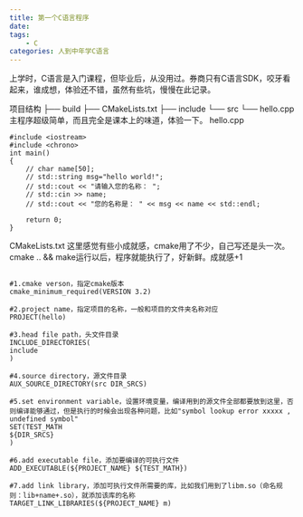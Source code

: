 ```yaml
---
title: 第一个C语言程序
date: 
tags:
	- C
categories: 人到中年学C语言
---
```

上学时，C语言是入门课程，但毕业后，从没用过。券商只有C语言SDK，咬牙看起来，谁成想，体验还不错，虽然有些坑，慢慢在此记录。
<!-- more -->
项目结构
├── build
├── CMakeLists.txt
├── include
└── src
    └── hello.cpp
主程序超级简单，而且完全是课本上的味道，体验一下。
hello.cpp
```
#include <iostream>
#include <chrono>
int main()
{
    // char name[50];
    // std::string msg="hello world!";
    // std::cout << "请输入您的名称： ";
    // std::cin >> name;
    // std::cout << "您的名称是： " << msg << name << std::endl;

    return 0;
}
```
CMakeLists.txt
这里感觉有些小成就感，cmake用了不少，自己写还是头一次。
cmake .. && make运行以后，程序就能执行了，好新鲜。成就感+1
```

#1.cmake verson，指定cmake版本
cmake_minimum_required(VERSION 3.2)

#2.project name，指定项目的名称，一般和项目的文件夹名称对应
PROJECT(hello)

#3.head file path，头文件目录
INCLUDE_DIRECTORIES(
include
)

#4.source directory，源文件目录
AUX_SOURCE_DIRECTORY(src DIR_SRCS)

#5.set environment variable，设置环境变量，编译用到的源文件全部都要放到这里，否则编译能够通过，但是执行的时候会出现各种问题，比如"symbol lookup error xxxxx , undefined symbol"
SET(TEST_MATH
${DIR_SRCS}
)

#6.add executable file，添加要编译的可执行文件
ADD_EXECUTABLE(${PROJECT_NAME} ${TEST_MATH})

#7.add link library，添加可执行文件所需要的库，比如我们用到了libm.so（命名规则：lib+name+.so），就添加该库的名称
TARGET_LINK_LIBRARIES(${PROJECT_NAME} m)
```

